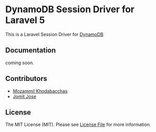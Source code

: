 # DynamoDB Session Driver for Laravel 5

This is a Laravel Session Driver for [DynamoDB](https://aws.amazon.com/dynamodb)

## Documentation 
coming soon. 

## Contributors
- [Mozammil Khodabacchas](https://github.com/mozammil)
- [Jomit Jose](https://github.com/jomoos)

## License

The MIT License (MIT). Please see [License File](license.md) for more information.

